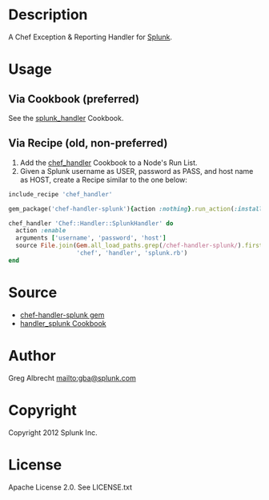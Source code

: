 Description
===========

A Chef Exception & Reporting Handler for [Splunk](http://www.splunk.com).

Usage
=====

Via Cookbook (preferred)
------------------------
See the [splunk_handler](https://github.com/ampledata/splunk_handler)
Cookbook.

Via Recipe (old, non-preferred)
-------------------------------
1. Add the [chef_handler](http://community.opscode.com/cookbooks/chef_handler)
Cookbook to a Node's Run List.
2. Given a Splunk username as USER, password as PASS, and
   host name as HOST, create a Recipe similar to the one below:

```ruby
include_recipe 'chef_handler'

gem_package('chef-handler-splunk'){action :nothing}.run_action(:install)

chef_handler 'Chef::Handler::SplunkHandler' do
  action :enable
  arguments ['username', 'password', 'host']
  source File.join(Gem.all_load_paths.grep(/chef-handler-splunk/).first,
                   'chef', 'handler', 'splunk.rb')
end
```

Source
======
* [chef-handler-splunk gem](https://github.com/ampledata/chef-handler-splunk)
* [handler_splunk Cookbook](https://github.com/ampledata/handler_splunk)

Author
======
Greg Albrecht <mailto:gba@splunk.com>

Copyright
=========
Copyright 2012 Splunk Inc.

License
=======
Apache License 2.0. See LICENSE.txt
